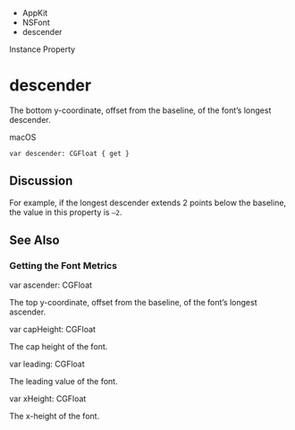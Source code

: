 

- AppKit
- NSFont
-  descender 

Instance Property

# descender

The bottom y-coordinate, offset from the baseline, of the font’s longest descender.

macOS

``` source
var descender: CGFloat { get }
```

## Discussion

For example, if the longest descender extends 2 points below the baseline, the value in this property is `–2`.

## See Also

### Getting the Font Metrics

var ascender: CGFloat

The top y-coordinate, offset from the baseline, of the font’s longest ascender.

var capHeight: CGFloat

The cap height of the font.

var leading: CGFloat

The leading value of the font.

var xHeight: CGFloat

The x-height of the font.

